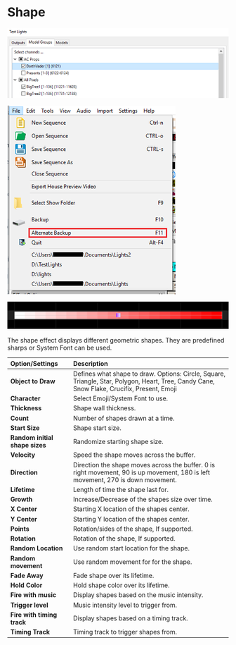 # Shape

![Icon](../../.gitbook/assets/image%20%2853%29.png)

![Sequencer Grid](../../.gitbook/assets/image%20%28720%29.png)

![](../../.gitbook/assets/image%20%28542%29.png)

The shape effect displays different geometric shapes. They are predefined sharps or System Font can be used.

| Option/Settings | Description |
| :--- | :--- |
| **Object to Draw** | Defines what shape to draw. Options: Circle, Square, Triangle, Star, Polygon, Heart, Tree, Candy Cane, Snow Flake, Crucifix, Present, Emoji |
| **Character** | Select Emoji/System Font to use. |
| **Thickness** | Shape wall thickness. |
| **Count** | Number of shapes drawn at a time. |
| **Start Size** | Shape start size. |
| **Random initial shape sizes** | Randomize starting shape size. |
| **Velocity** | Speed the shape moves across the buffer. |
| **Direction** | Direction the shape moves across the buffer. 0 is right movement, 90 is up movement, 180 is left movement, 270 is down movement. |
| **Lifetime** | Length of time the shape last for. |
| **Growth** | Increase/Decrease of the shapes size over time. |
| **X Center** | Starting X location of the shapes center. |
| **Y Center** | Starting Y location of the shapes center. |
| **Points** | Rotation/sides of the shape, If supported. |
| **Rotation** | Rotation of the shape, If supported. |
| **Random Location** | Use random start location for the shape. |
| **Random movement** | Use random movement for for the shape. |
| **Fade Away** | Fade shape over its lifetime. |
| **Hold Color** | Hold shape color over its lifetime. |
| **Fire with music** | Display shapes based on the music intensity. |
| **Trigger level** | Music intensity level to trigger from. |
| **Fire with timing track** | Display shapes based on a timing track. |
| **Timing Track** | Timing track to trigger shapes from. |

